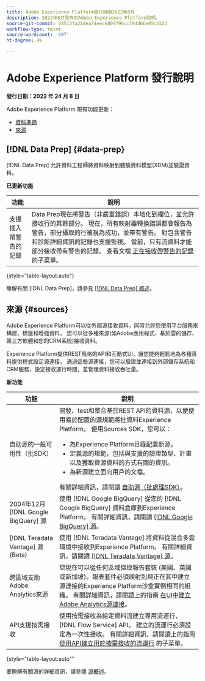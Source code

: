 ```yaml
---
title: Adobe Experience Platform發行說明2022年8月
description: 2022年8月發佈的Adobe Experience Platform說明。
source-git-commit: b8513fa214ea74eec6809796cc194466e05cbb21
workflow-type: tm+mt
source-wordcount: '497'
ht-degree: 9%

---
```


# Adobe Experience Platform 發行說明

**發行日期：2022 年 24 月 8 日**

Adobe Experience Platform 現有功能更新：

- [資料準備](#data-prep)
- [來源](#sources)

## [!DNL Data Prep] {#data-prep}

[!DNL Data Prep] 允許資料工程師將資料映射到體驗資料模型(XDM)並驗證資料。

**已更新功能**

| 功能 | 說明 |
| --- | --- |
| 支援插入帶警告的記錄 | Data Prep現在將警告（非嚴重錯誤）本地化到欄位，並允許接收行的其餘部分。 現在，所有映射器轉換錯誤都會報告為警告，部分攝取的行被視為成功，並帶有警告。  對包含警告和診斷詳細資訊的記錄也支援監視。 當前，只有流資料才能部分接收帶有警告的記錄。 查看文檔 [正在接收帶警告的記錄](../../sources/tutorials/ui/monitor-streaming.md) 的子菜單。 |

{style=&quot;table-layout:auto&quot;}

瞭解有關 [!DNL Data Prep]，請參見 [[!DNL Data Prep] 概述](../../data-prep/home.md)。

## 來源 {#sources}

Adobe Experience Platform可以從外部源接收資料，同時允許您使用平台服務來構建、標籤和增強資料。 您可以從多種來源(如Adobe應用程式、基於雲的儲存、第三方軟體和您的CRM系統)接收資料。

Experience Platform提供REST風格的API和互動式UI，讓您能夠輕鬆地為各種資料提供程式設定源連接。 通過這些源連接，您可以驗證並連接到外部儲存系統和CRM服務，設定接收運行時間，並管理資料接收吞吐量。

**新功能**

| 功能 | 說明 |
| --- | --- |
| 自助源的一般可用性（批SDK） | 開發、test和整合基於REST API的資料源，以便使用易於配置的源規範將批資料Experience Platform。 使用Sources SDK，您可以： <ul><li>為Experience Platform目錄配置新源。</li><li>定義源的規範，包括與支援的驗證類型、計畫以及獲取資源資料的方式有關的資訊。</li><li>為新源建立面向用戶的文檔。</li></ul> 有關詳細資訊，請閱讀 [自助源（批處理SDK）](../../sources/sources-sdk/overview.md)。 |
| 2004年12月 [!DNL Google BigQuery] 源 | 使用 [!DNL Google BigQuery] 從您的 [!DNL Google BigQuery] 資料倉庫到Experience Platform。 有關詳細資訊，請閱讀 [[!DNL Google BigQuery] 源](../../sources/connectors/databases/bigquery.md)。 |
| [!DNL Teradata Vantage] 源(Beta) | 使用 [!DNL Teradata Vantage] 將資料從混合多雲環境中接收到Experience Platform。 有關詳細資訊，請閱讀 [[!DNL Teradata Vantage] 源](../../sources/connectors/databases/teradata-vantage.md)。 |
| 跨區域支助Adobe Analytics來源 | 您現在可以從任何區域擷取報告套裝 (美國、英國或新加坡)。報表套件必須映射到與正在其中建立源連接的Experience Platform沙盒實例相同的組織。 有關詳細資訊，請閱讀上的指南 [在UI中建立Adobe Analytics源連接](../../sources/tutorials/ui/create/adobe-applications/analytics.md)。 |
| API支援按需接收 | 使用按需接收為給定資料流建立專用流運行， [!DNL Flow Service] API。 建立的流運行必須設定為一次性接收。 有關詳細資訊，請閱讀上的指南 [使用API建立用於按需接收的流運行](../../sources/tutorials/api/on-demand-ingestion.md) 的子菜單。 |

{style=&quot;table-layout:auto&quot;&quot;

要瞭解有關源的詳細資訊，請參閱 [源概述](../../sources/home.md)。
